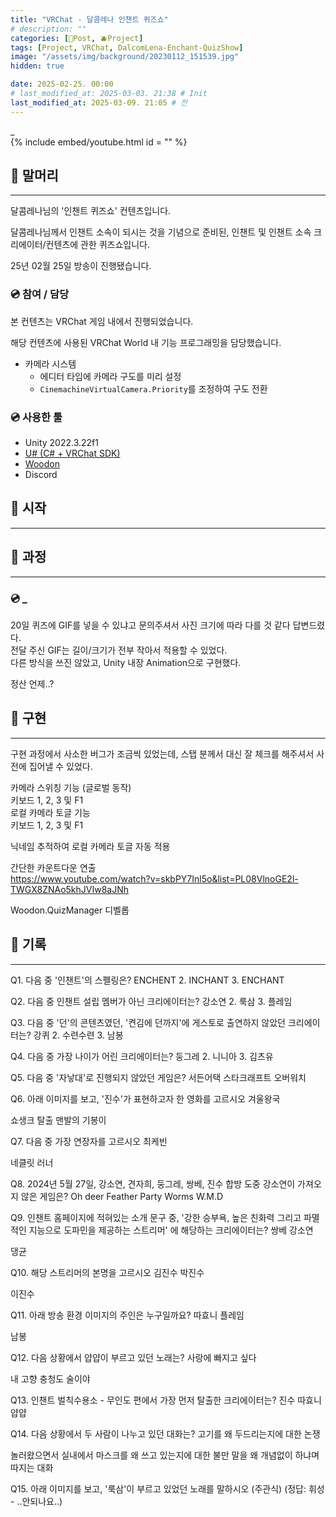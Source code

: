 ```yaml
---
title: "VRChat - 달콤레나 인챈트 퀴즈쇼"
# description: ""
categories: [📀Post, 🫐Project]
tags: [Project, VRChat, DalcomLena-Enchant-QuizShow]
image: "/assets/img/background/20230112_151539.jpg"
hidden: true

date: 2025-02-25. 00:00
# last_modified_at: 2025-03-03. 21:38 # Init
last_modified_at: 2025-03-09. 21:05 # 전
---
```


_  
{% include embed/youtube.html id = "" %}

## 📀 말머리

---

달콤레나님의 '인챈트 퀴즈쇼' 컨텐츠입니다.  

달콤레나님께서 인챈트 소속이 되시는 것을 기념으로 준비된, 인챈트 및 인챈트 소속 크리에이터/컨텐츠에 관한 퀴즈쇼입니다.  

25년 02월 25일 방송이 진행됐습니다.  

### 💿 참여 / 담당

본 컨텐츠는 VRChat 게임 내에서 진행되었습니다.  

해당 컨텐츠에 사용된 VRChat World 내 기능 프로그래밍을 담당했습니다.  

- 카메라 시스템
  - 에디터 타임에 카메라 구도를 미리 설정
  - `CinemachineVirtualCamera.Priority`를 조정하여 구도 전환

### 💿 사용한 툴

- Unity 2022.3.22f1
- [U# (C# + VRChat SDK)](https://udonsharp.docs.vrchat.com/)
- [Woodon](https://github.com/wrchat/Woodon)
- Discord

## 📀 시작

---

## 📀 과정

---

### 💿 _

20일 퀴즈에 GIF를 넣을 수 있냐고 문의주셔서 사진 크기에 따라 다를 것 같다 답변드렸다.  
전달 주신 GIF는 길이/크기가 전부 작아서 적용할 수 있었다.  
다른 방식을 쓰진 않았고, Unity 내장 Animation으로 구현했다.  

정산 언제..?  

## 📀 구현

---

구현 과정에서 사소한 버그가 조금씩 있었는데, 스탭 분께서 대신 잘 체크를 해주셔서 사전에 집어낼 수 있었다.  

카메라 스위칭 기능 (글로벌 동작)  
키보드 1, 2, 3 및 F1  
로컬 카메라 토글 기능  
키보드 1, 2, 3 및 F1  

닉네임 추적하여 로컬 카메라 토글 자동 적용  

간단한 카운트다운 연출  
<https://www.youtube.com/watch?v=skbPY7Inl5o&list=PL08VlnoGE2l-TWGX8ZNAo5khJVIw8aJNh>  

Woodon.QuizManager 디벨롭  

## 📀 기록

---

Q1. 다음 중 '인챈트'의 스펠링은?
ENCHENT 2. INCHANT 3. ENCHANT


Q2. 다음 중 인챈트 설립 멤버가 아닌 크리에이터는?
강소연 2. 룩삼 3. 플레임


Q3. 다음 중 '던'의 콘텐츠였던, '켠김에 던까지'에 게스토로 출연하지 않았던 크리에이터는?
강퀴
 2. 수련수련 3. 남봉


Q4. 다음 중 가장 나이가 어린 크리에이터는?
둥그레
 2. 니니아 3. 김츠유


Q5. 다음 중 '자낳대'로 진행되지 않았던 게임은?
서든어택
스타크래프트
오버워치



Q6. 아래 이미지를 보고, '진수'가 표현하고자 한 영화를 고르시오
겨울왕국

쇼생크 탈출
맨발의 기봉이


Q7. 다음 중 가장 연장자를 고르시오
최케빈

네클릿
러너


Q8. 2024년 5월 27일, 강소연, 견자희, 둥그레, 쌍베, 진수 합방 도중 강소연이 가져오지 않은 게임은?
Oh deer
Feather Party
Worms W.M.D



Q9. 인챈트 홈페이지에 적혀있는 소개 문구 중, '강한 승부욕, 높은 친화력 그리고 파멸적인 지능으로 도파민을 제공하는 스트리머' 에 해당하는 크리에이터는?
쌍베
강소연

댕균


Q10. 해당 스트리머의 본명을 고르시오
김진수
박진수

이진수


Q11. 아래 방송 환경 이미지의 주인은 누구일까요?
따효니
플레임

남봉


Q12. 다음 상황에서 얍얍이 부르고 있던 노래는?
사랑에 빠지고 싶다

내 고향 충청도
술이야


Q13. 인챈트 벌칙수용소 - 무인도 편에서 가장 먼저 탈출한 크리에이터는?
진수
따효니
얍얍



Q14. 다음 상황에서 두 사람이 나누고 있던 대화는?
고기를 왜 두드리는지에 대한 논쟁

놀러왔으면서 실내에서 마스크를 왜 쓰고 있는지에 대한 불만
말을 왜 개념없이 하냐며 따지는 대화


Q15. 아래 이미지를 보고, '룩삼'이 부르고 있었던 노래를 말하시오 (주관식)
(정답: 휘성 - ..안되나요..)